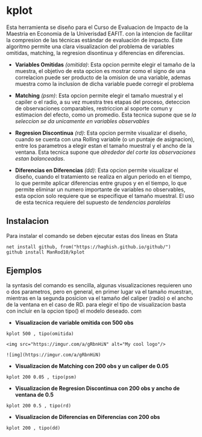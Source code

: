 
# kplot

Esta herramienta se diseño para el Curso de Evaluacion de Impacto de la Maestria en Economia de la Univerisdad EAFIT. con la intencion de facilitar la compresion de las técnicas estándar de evaluación de impacto. Este algoritmo permite una clara visualizacion del problema de variables omitidas, matching, la regresion disontinua y diferencias en diferencias.

* **Variables Omitidas** *(omitida)*: Esta opcion permite elegir el tamaño de la muestra, el objetivo de esta opcion es mostrar como el
signo de una correlacion puede ser producto de la omision de una variable, ademas muestra como la inclusion de dicha variable
puede corregir el problema

* **Matching** *(psm)*: 
Esta opcion permite elegir el tamaño muestral y el capiler o el radio, a su vez muestra tres etapas del proceso, deteccion de
observaciones comparables, restriccion al soporte comun y estimacion del efecto, como un promedio. Esta tecnica supone que se *la seleccion se da unicamente en variables observables*

* **Regresion Discontinua** *(rd)*:
Esta opcion permite visualizar el diseño, cuando se cuenta con una Rolling variable (o un puntaje de asignacion), entre los parametros 
a elegir estan el tamaño muestral y el ancho de la ventana. Esta tecnica supone que *alrededor del corte las observaciones estan balanceadas*.

* **Diferencias en Diferencias** *(dd)*:
Esta opcion permite visualizar el diseño, cuando el tratamiento se realiza en algun periodo en el tiempo, lo que permite aplicar diferencias entre grupos y en el tiempo, lo que permite eliminar un numero importante de variables no observables, esta opcion solo requiere que se especifique el tamaño muestral. El uso de esta tecnica requiere del supuesto de *tendencias paralelas*

## Instalacion 

Para instalar el comando se deben ejecutar estas dos lineas en Stata

```
net install github, from("https://haghish.github.io/github/")
github install ManRod10/kplot
```

## Ejemplos

la syntasis del comando es sencilla, algunas visualizaciones requieren uno o dos parametros, pero en general, en primer lugar va el tamaño muestran, mientras en la segunda posicion va el tamaño del caliper (radio) o el ancho de la ventana en el caso de RD.
para elegir el tipo de visualizacion basta con incluir en la opcion tipo() el modelo deseado. com


* **Visualizacion de variable omitida con 500 obs**    
```
kplot 500 , tipo(omitida)

<img src="https://imgur.com/a/gRbnHiN" alt="My cool logo"/>

![img](https://imgur.com/a/gRbnHiN)

```
* **Visualizacion de Matching con 200 obs y un caliper de 0.05**   
```
kplot 200 0.05 , tipo(psm)
```
* **Visualizacion de Regresion Discontinua con 200 obs y ancho de ventana de 0.5**    
```
kplot 200 0.5 , tipo(rd)
```
* **Visualizacion de Diferencias en Diferencias con 200 obs**   
```
kplot 200 , tipo(dd)
```
